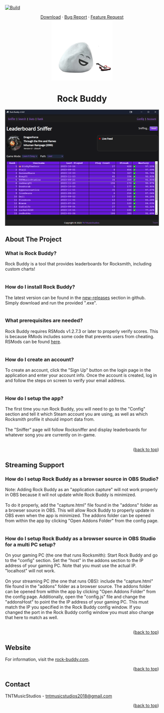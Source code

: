 <a name="readme-top"></a>

[![Build](https://github.com/tnt-coders/rock-buddy-app/actions/workflows/build.yml/badge.svg)](https://github.com/tnt-coders/rock-buddy-app/actions/workflows/build.yml)

<!-- PROJECT LOGO -->
<div align="center">
  <a href="https://github.com/tnt-coders/rock-buddy-app/releases">Download</a>
  ·
  <a href="https://github.com/tnt-coders/rock-buddy-app/issues">Bug Report</a>
  ·
  <a href="https://github.com/tnt-coders/rock-buddy-app/issues">Feature Request</a>
  <br/>
  <img src="images/rock-buddy.png" alt="Logo" width="200">
  <h1>Rock Buddy</h1>
</div>

<img src="images/preview.png" alt="preview" width="800">

<!-- ABOUT THE PROJECT -->
## About The Project

<h3>What is Rock Buddy?</h3>
Rock Buddy is a tool that provides leaderboards for Rocksmith, including custom charts!
<br/><br/>

<h3>How do I install Rock Buddy?</h3>
The latest version can be found in the <a href="https://github.com/tnt-coders/rock-buddy-app/releases" target="_blank">new-releases</a> section in github. Simply download and run the provided ".exe".
<br/><br/>

<h3>What prerequisites are needed?</h3>
Rock Buddy requires RSMods v1.2.7.3 or later to properly verify scores. This is because RMods includes some code that prevents users from cheating. RSMods can be found <a href="https://github.com/Lovrom8/RSMods/releases">here</a>.
<br/><br/>

<h3>How do I create an account?</h3>
To create an account, click the "Sign Up" button on the login page in the application and enter your account info. Once the account is created, log in and follow the steps on screen to verify your email address.
<br/><br/>

<h3>How do I setup the app?</h3>
The first time you run Rock Buddy, you will need to go to the "Config" section and tell  it which Steam account you are using, as well as which Rocksmith profile it should import data from.
<br/><br/>
The "Sniffer" page will follow Rocksniffer and display leaderboards for whatever song you are currently on in-game.
<br/><br/>

<p align="right">(<a href="#readme-top">back to top</a>)</p>

## Streaming Support

<h3>How do I setup Rock Buddy as a browser source in OBS Studio?</h3>
Note: Adding Rock Buddy as an "application capture" will not work properly in OBS because it will not update while Rock Buddy is minimized.
<br/><br/>
To do it properly, add the "capture.html" file found in the "addons" folder as a browser source in OBS. This will allow Rock Buddy to properly update in OBS even when the app is minimized. The addons folder can be opened from within the app by clicking "Open Addons Folder" from the config page.
<br/><br/>

<h3>How do I setup Rock Buddy as a browser source in OBS Studio for a multi PC setup?</h3>
On your gaming PC (the one that runs Rocksmith): Start Rock Buddy and go to the "config" section. Set the "host" in the addons section to the IP address of your gaming PC. Note that you must use the actual IP. "localhost" will not work.
<br/><br/>
On your streaming PC (the one that runs OBS): include the "capture.html" file found in the "addons" folder as a browser source. The addons folder can be opened from within the app by clicking "Open Addons Folder" from the config page. Additionally, open the "config.js" file and change the "addonsHost" to point the the IP address of your gaming PC. This must match the IP you specified in the Rock Buddy config window. If you changed the port in the Rock Buddy config window you must also change that here to match as well.
<br/><br/>

<p align="right">(<a href="#readme-top">back to top</a>)</p>

## Website

For information, visit the <a href="https://rock-buddy.com/" target="_blank">rock-buddy.com</a>.

<p align="right">(<a href="#readme-top">back to top</a>)</p>

<!-- CONTACT -->
## Contact

TNTMusicStudios - tntmusicstudios2018@gmail.com

<p align="right">(<a href="#readme-top">back to top</a>)</p>
